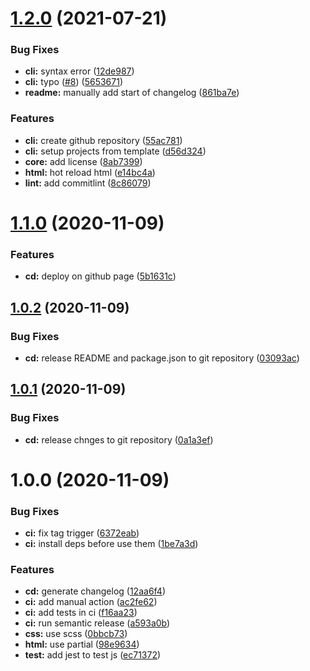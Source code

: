 # [1.2.0](https://github.com/desaintvincent/starter/compare/v1.1.0...v1.2.0) (2021-07-21)


### Bug Fixes

* **cli:** syntax error ([12de987](https://github.com/desaintvincent/starter/commit/12de98725ba52d67310d96d5e4a5caac07b7ea3b))
* **cli:** typo ([#8](https://github.com/desaintvincent/starter/issues/8)) ([5653671](https://github.com/desaintvincent/starter/commit/56536716582118e0fe781642374623f43c6dcbd1))
* **readme:** manually add start of changelog ([861ba7e](https://github.com/desaintvincent/starter/commit/861ba7e2fe1236f5adfe4422aa00b8bd0b84aaa1))


### Features

* **cli:** create github repository ([55ac781](https://github.com/desaintvincent/starter/commit/55ac7812d44f3c0297b579b3171133e96292d060))
* **cli:** setup projects from template ([d56d324](https://github.com/desaintvincent/starter/commit/d56d3240edccdd5c028ea88ea2a19b6dc59adc0f))
* **core:** add license ([8ab7399](https://github.com/desaintvincent/starter/commit/8ab739969c32f7052d4069317076f6714eab710f))
* **html:** hot reload html ([e14bc4a](https://github.com/desaintvincent/starter/commit/e14bc4a49bc032349f15bec9e967917a477668ea))
* **lint:** add commitlint ([8c86079](https://github.com/desaintvincent/starter/commit/8c860795435ecf43b2b949b50853c8730ac14ad9))

# [1.1.0](https://github.com/desaintvincent/starter/compare/v1.0.2...v1.1.0) (2020-11-09)

### Features

* **cd:** deploy on github page ([5b1631c](https://github.com/desaintvincent/starter/commit/5b1631cb8cfcf9d85151603cae19f39f280c44db))

## [1.0.2](https://github.com/desaintvincent/starter/compare/v1.0.1...v1.0.2) (2020-11-09)

### Bug Fixes

* **cd:** release README and package.json to git repository ([03093ac](https://github.com/desaintvincent/starter/commit/03093acea231b1ef8e87d84a688912545fe66810))

## [1.0.1](https://github.com/desaintvincent/starter/compare/v1.0.0...v1.0.1) (2020-11-09)

### Bug Fixes

* **cd:** release chnges to git repository ([0a1a3ef](https://github.com/desaintvincent/starter/commit/0a1a3ef3e338d900ec71f9a4521de4b3a9dda534))

# 1.0.0 (2020-11-09)

### Bug Fixes

* **ci:** fix tag trigger ([6372eab](https://github.com/desaintvincent/starter/commit/6372eab6eb7e9b2e785c5746f4799e4af1d8513e))
* **ci:** install deps before use them ([1be7a3d](https://github.com/desaintvincent/starter/commit/1be7a3d00e3c0ac6ef578c22e8a185343d9ff892))

### Features

* **cd:** generate changelog ([12aa6f4](https://github.com/desaintvincent/starter/commit/12aa6f4ab2999cc41652c95c7689d470f812fe92))
* **ci:** add manual action ([ac2fe62](https://github.com/desaintvincent/starter/commit/ac2fe62e5b15fbd07e58e4ee9acea786d4b2ee16))
* **ci:** add tests in ci ([f16aa23](https://github.com/desaintvincent/starter/commit/f16aa23b38180f9be5a1d11bbe66d62d938dc787))
* **ci:** run semantic release ([a593a0b](https://github.com/desaintvincent/starter/commit/a593a0b9b5458fcdfc775f25e6f5d7d66955eaff))
* **css:** use scss ([0bbcb73](https://github.com/desaintvincent/starter/commit/0bbcb73670b8f9f18499e03a200ef98189420a98))
* **html:** use partial ([98e9634](https://github.com/desaintvincent/starter/commit/98e96343cfabb4b271a208f8d31dfdff0d8b96dd))
* **test:** add jest to test js ([ec71372](https://github.com/desaintvincent/starter/commit/ec71372c323d455862442fc554a75f37ebec9979))
